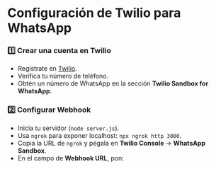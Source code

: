 # Configuración de Twilio para WhatsApp

### 1️⃣ Crear una cuenta en Twilio
- Regístrate en [Twilio](https://www.twilio.com/).
- Verifica tu número de teléfono.
- Obtén un número de WhatsApp en la sección **Twilio Sandbox for WhatsApp**.

### 2️⃣ Configurar Webhook
- Inicia tu servidor (`node server.js`).
- Usa `ngrok` para exponer localhost: `npx ngrok http 3000`.
- Copia la URL de `ngrok` y pégala en **Twilio Console** → **WhatsApp Sandbox**.
- En el campo de **Webhook URL**, pon:  
